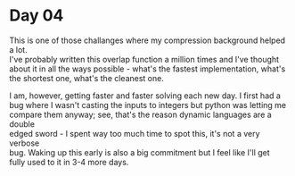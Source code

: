 # Day 04

This is one of those challanges where my compression background helped a lot.  
I've probably written this overlap function a million times and I've thought  
about it in all the ways possible - what's the fastest implementation, what's  
the shortest one, what's the cleanest one.

I am, however, getting faster and faster solving each new day. I first had a  
bug where I wasn't casting the inputs to integers but python was letting me  
compare them anyway; see, that's the reason dynamic languages are a double  
edged sword - I spent way too much time to spot this, it's not a very verbose  
bug. Waking up this early is also a big commitment but I feel like I'll get  
fully used to it in 3-4 more days.
